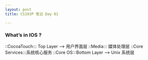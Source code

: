 ```yaml
---
layout: post
title: CS193P 笔记 Day 01

---
```

### What’s in IOS ?
::CocoaTouch::: Top Layer —> 用户界面层
::Media::: 媒体处理层
::Core Services:::系统核心服务
::Core OS:::Bottom Layer  —> Unix 系统层
